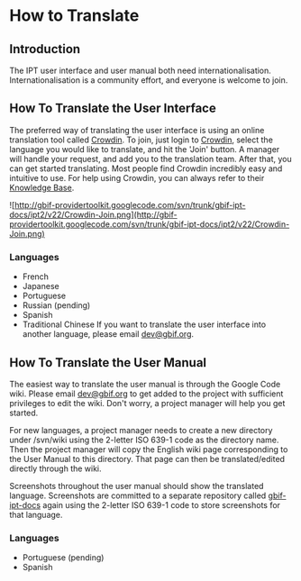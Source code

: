 # How to Translate

## Introduction
The IPT user interface and user manual both need internationalisation. Internationalisation is a community effort, and everyone is welcome to join.

## How To Translate the User Interface
The preferred way of translating the user interface is using an online translation tool called [Crowdin](https://crowdin.com/project/gbif-ipt). To join, just login to [Crowdin](https://crowdin.com/project/gbif-ipt), select the language you would like to translate, and hit the 'Join' button. A manager will handle your request, and add you to the translation team. After that, you can get started translating. Most people find Crowdin incredibly easy and intuitive to use. For help using Crowdin, you can always refer to their [Knowledge Base](https://support.crowdin.com/for-translators/getting-started-translators/interface-overview).


![http://gbif-providertoolkit.googlecode.com/svn/trunk/gbif-ipt-docs/ipt2/v22/Crowdin-Join.png](http://gbif-providertoolkit.googlecode.com/svn/trunk/gbif-ipt-docs/ipt2/v22/Crowdin-Join.png)
### Languages

  * French
  * Japanese
  * Portuguese
  * Russian (pending)
  * Spanish
  * Traditional Chinese
If you want to translate the user interface into another language, please email dev@gbif.org.

## How To Translate the User Manual
The easiest way to translate the user manual is through the Google Code wiki. Please email dev@gbif.org to get added to the project with sufficient privileges to edit the wiki. Don't worry, a project manager will help you get started.

For new languages, a project manager needs to create a new directory under /svn/wiki using the 2-letter ISO 639-1 code as the directory name. Then the project manager will copy the English wiki page corresponding to the User Manual to this directory. That page can then be translated/edited directly through the wiki.

Screenshots throughout the user manual should show the translated language. Screenshots are committed to a separate repository called [gbif-ipt-docs](https://code.google.com/p/gbif-providertoolkit/source/browse/#svn%2Ftrunk%2Fgbif-ipt-docs) again using the 2-letter ISO 639-1 code to store screenshots for that language.

### Languages

  * Portuguese (pending)
  * Spanish